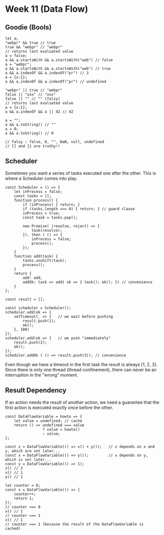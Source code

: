 # Week 11 (Data Flow)

## Goodie (Bools)

    let a;
    "webpr" && true // true
    true && "webpr" // "webpr"
    // returns last evaluated value
    a = false;
    a && a.startsWith && a.startsWith("web") // false
    a = "webpr";
    a && a.startsWith && a.startsWith("web") // true
    a && a.indexOf && a.indexOf("pr") // 3
    a = {x:1};
    a && a.indexOf && a.indexOf("pr") // undefined

    "webpr" || true // "webpr"
    false || "xxx" // "xxx"
    false || "" // "" (falsy)
    // returns last evaluated value
    a = {x:1};
    a && a.indexOf && a || 42 // 42

    a = "";
    a && a.toString() // ""
    a = 0;
    a && a.toString() // 0

    // falsy : false, 0, "", NaN, null, undefined
    // [] and {} are truthy!!

## Scheduler

Sometimes you want a series of tasks executed one after the other. This is where a Scheduler comes into play.

    const Scheduler = () => {
        let inProcess = false;
        const tasks = [];
        function process() {
            if (inProcess) { return; }
            if (tasks.length === 0) { return; } // guard clause
            inProcess = true;
            const task = tasks.pop();
    
            new Promise( (resolve, reject) => {
                task(resolve);
            }). then ( () => {
                inProcess = false;
                process();
            });
        }
        function add(task) {
            tasks.unshift(task);
            process();
        }
        return {
            add: add,
            addOk: task => add( ok => { task(); ok(); }) // convenience
        }
    };

    const result = [];

    const scheduler = Scheduler();
    scheduler.add(ok => {
        setTimeout(_ => {   // we wait before pushing
            result.push(1);
            ok();
        }, 100)
    });
    scheduler.add(ok => {   // we push "immediately"
        result.push(2);
        ok();
    });
    scheduler.addOk ( () => result.push(3)); // convenience

Even though we have a timeout in the first task the result is always [1, 2, 3].  
Since there is only one thread (thread confinement), there can never be an interruption in the "wrong" moment.

## Result Dependency

If an action needs the result of another action, we need a guarantee that the first action is executed exactly once before the other.

    const DataFlowVariable = howto => {
        let value = undefined; // cache
        return () => undefined === value
                     ? value = howto()
                     : value;
    };

    const z = DataFlowVariable(() => x() + y());   // z depends on x and y, which are set later...
    const x = DataFlowVariable(() => y());         // x depends on y, which is set later...
    const y = DataFlowVariable(() => 1);
    z() // 2
    x() // 1
    y() // 1

    let counter = 0;
    const x = DataFlowVariable(() => {
        counter++;
        return 1;
    });
    // counter === 0
    x() // 1
    // counter === 1
    x() // 1
    // counter === 1 (because the result of the DataFlowVariable is cached)
